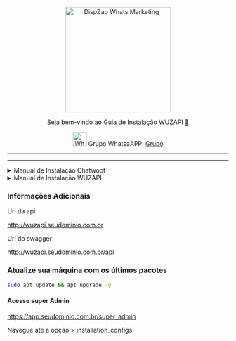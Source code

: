 <p align="center">
<img src="https://cwmkt.com.br/wp-content/uploads/2023/08/logo-github-cwmkt.svg" alt="DispZap Whats Marketing" width="240" />
<p align="center">Seja bem-vindo ao Guia de Instalação WUZAPI 🚀</p>
</p>
  
<p align="center">
<img src="https://whatsapp.com/favicon.ico" alt="WhatsAPP-logo" width="32" />
<span>Grupo WhatsaAPP: </span>
<a href="https://link.cwmkt.com.br/grupo-whats" target="_blank">Grupo</a>
</p>

<hr />
<hr />

<details>
<summary>Manual de Instalação Chatwoot</summary>

### Atualize sua máquina com os últimos pacotes

```bash
sudo apt update && apt upgrade -y
```

### Baixe o instalador automático do Chatwoot

```bash
wget https://get.chatwoot.app/linux/install.sh
```

### Execute a permisão no arquivo install.sh

```bash
chmod +x install.sh
```

### Inicie a instalação, digite "yes" para SSL, em seguida digite seu dominio e prossiga confimando com yes.
### Esse processo vai levar média ~ 15

  ```bash
./install.sh --install
  ```

Use as opções abaixo

yes

app.dominio.com.br

contato@dominio.com.br

yes para todos

### Alterando Idioma e ativando sua tela de cadastro

```bash
nano /home/chatwoot/chatwoot/.env
```

Altere a linha:

`DEFAULT_LOCALE=pt_BR` para `ENABLE_ACCOUNT_SIGNUP=true`

```bash
systemctl daemon-reload && systemctl restart chatwoot.target
```

Acesse: app.seudominio.com.br

Faça seu cadastro

### Habilitando configurações ocultas do Chatwoot no banco de dados PostgreSQL

```bash
sudo -i -u postgres psql
\c chatwoot_production
```

```bash
update installation_configs set locked = false;
```

```bash
\q
```

</details>

<details>
<summary>Manual de Instalação WUZAPI</summary>
  
### Instale as Dependências

```bash
sudo apt install git -y
```

```bash
sudo apt install golang-go
```

```bash
sudo apt install sqlite3
```

### Clone Repositório Oficial da WUZAPI

```bash
git clone https://github.com/hasanbasri1993/wuzapi
```

### Proxy Reverso

```bash
sudo apt install nginx -y
```

```bash
sudo rm /etc/nginx/sites-enabled/default
```

```bash
sudo nano /etc/nginx/sites-available/wuzapi
```

```bash
server {
  server_name wuzapi.seudominio.com.br;
  location / {
    proxy_pass http://127.0.0.1:9000;
    proxy_http_version 1.1;
    proxy_set_header Upgrade $http_upgrade;
    proxy_set_header Connection 'upgrade';
    proxy_set_header Host $host;
    proxy_set_header X-Real-IP $remote_addr;
    proxy_set_header X-Forwarded-Proto $scheme;
    proxy_set_header X-Forwarded-For $proxy_add_x_forwarded_for;
    proxy_cache_bypass $http_upgrade;
  }
   }
```

```bash
sudo ln -s /etc/nginx/sites-available/wuzapi /etc/nginx/sites-enabled
```

```bash
sudo apt-get install snapd -y
```

```bash
sudo snap install notes
```

```bash
sudo snap install --classic certbot
```

```bash
sudo certbot --nginx
```

```bash
sudo service nginx restart
```

### Configurando Conector com o Chatwoot

```bash
cd wuzapi
nano config.yaml
```

```bash
appName: NomeEmpresa
server: 
  host: wuzapi.seudominio.com.br
  port: 9000
chatwoot:
    baseUrl: https://urlchatwoot/app/accounts/numeroaccounts/inbox/numeroinbox
    accountToken: TokenChatwootProfile
    forceUpdateCwWebhook: false
```

### Start API

```bash
go run .
```

### Crie um Usuário e token para iniciar Sessões

```bash
sqlite3 dbdata/users.db "insert into users ('name','token') values ('instancia','tokenaleatorio')"
```

### Gerar Qrcode

```bash
http://wuzapi.seudominio.com.br/login/?token=tokenaleatorio
```

### Url Webhook da API para colocar no Inbox do Chatwoot

```bash
http://wuzapi.seudominio.com.br/chatwoot
```

</details>


### Informações Adicionais

Url da api 

http://wuzapi.seudominio.com.br

Url do swagger

http://wuzapi.seudominio.com.br/api

### Atualize sua máquina com os últimos pacotes

```bash
sudo apt update && apt upgrade -y
```



#### Acesse super Admin

https://app.seudominio.com.br/super_admin

Navegue até a opção > installation_configs

